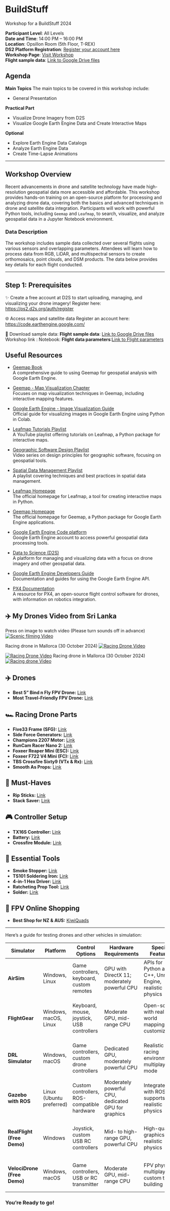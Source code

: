 # BuildStuff
Workshop for a BuildStuff 2024

**Participant Level**: All Levels  
**Date and Time**: 14:00 PM – 16:00 PM  
**Location**: Opsillon Room (5th Floor, T-REX)  
**DS2 Platform Registration**: [Register your account here](https://ps2.d2s.org/projects)  
**Workshop Page**: [Visit Workshop](#)  
**Flight sample data**: [Link to Google Drive files](https://drive.google.com/drive/folders/1fjakT4R7E1o1wTQA_FMNjdt41Y7BixxU?usp=sharing)  


## Agenda

**Main Topics**
The main topics to be covered in this workshop include:
- General Presentation

**Practical Part**
- Visualize Drone Imagery from D2S
- Visualize Google Earth Engine Data and Create Interactive Maps

**Optional**
- Explore Earth Engine Data Catalogs
- Analyze Earth Engine Data
- Create Time-Lapse Animations


---

## Workshop Overview

Recent advancements in drone and satellite technology have made high-resolution geospatial data more accessible and affordable. This workshop provides hands-on training on an open-source platform for processing and analyzing drone data, covering both the basics and advanced techniques in drone and satellite data integration. Participants will work with powerful Python tools, including `Geemap` and `Leafmap`, to search, visualize, and analyze geospatial data in a Jupyter Notebook environment.

### Data Description
The workshop includes sample data collected over several flights using various sensors and overlapping parameters. Attendees will learn how to process data from RGB, LiDAR, and multispectral sensors to create orthomosaics, point clouds, and DSM products. The data below provides key details for each flight conducted.

---


## Step 1: Prerequisites
✨ Create a free account at D2S to start uploading, managing, and visualizing your drone imagery! 
Register here: https://ps2.d2s.org/auth/register

🌐 Access maps and satellite data 
Register an account here: https://code.earthengine.google.com/

📝 Download sample data:
**Flight sample data**: [Link to Google Drive files](https://drive.google.com/drive/folders/1fjakT4R7E1o1wTQA_FMNjdt41Y7BixxU?usp=sharing)  
Workshop link :
Notebook: 
**Flight data parameters**:[Link to Flight parameters](https://github.com/tomkaXX/BuildStuff/tree/main/sample%20data)


## Useful Resources

- [Geemap Book](https://book.geemap.org/)  
  A comprehensive guide to using Geemap for geospatial analysis with Google Earth Engine.

- [Geemap - Map Visualization Chapter](https://book.geemap.org/chapters/02_maps.html)  
  Focuses on map visualization techniques in Geemap, including interactive mapping features.

- [Google Earth Engine - Image Visualization Guide](https://developers.google.com/earth-engine/guides/image_visualization#colab-python)  
  Official guide for visualizing images in Google Earth Engine using Python in Colab.

- [Leafmap Tutorials Playlist](https://gishub.org/youtube-leafmap)  
  A YouTube playlist offering tutorials on Leafmap, a Python package for interactive maps.

- [Geographic Software Design Playlist](https://gishub.org/gsd)  
  Video series on design principles for geographic software, focusing on geospatial tools.

- [Spatial Data Management Playlist](https://gishub.org/sdm)  
  A playlist covering techniques and best practices in spatial data management.

- [Leafmap Homepage](https://leafmap.org)  
  The official homepage for Leafmap, a tool for creating interactive maps in Python.

- [Geemap Homepage](https://geemap.org)  
  The official homepage for Geemap, a Python package for Google Earth Engine applications.

- [Google Earth Engine Code platform](https://code.earthengine.google.com/)  
  Google Earth Engine account to access powerful geospatial data processing tools.

- [Data to Science (D2S)](https://ps2.d2s.org)  
  A platform for managing and visualizing data with a focus on drone imagery and other geospatial data.

- [Google Earth Engine Developers Guide](https://developers.google.com/earth-engine/)  
  Documentation and guides for using the Google Earth Engine API.

- [PX4 Documentation](https://docs.px4.io/main/en/robotics/)  
  A resource for PX4, an open-source flight control software for drones, with information on robotics integration.


## ✈️ My Drones Video from Sri Lanka 
Press on image to watch video (Please turn sounds off in advance)
[![Scenic filming Video](https://img.youtube.com/vi/YBrenZHu31g/maxresdefault.jpg)](https://www.youtube.com/watch?v=YBrenZHu31g&ab_channel=TamaraKoliada)


Racing drone in Mallorca (30 October 2024)
[![Racing Drone Video](https://img.youtube.com/vi/kJVjDiOpkrc/maxresdefault.jpg)](https://youtu.be/kJVjDiOpkrc?si=3nqOeSWm_SFCEImz)

[![Racing Drone Video](https://img.youtube.com/vi/kJVjDiOpkrc/maxresdefault.jpg)](https://youtu.be/kJVjDiOpkrc)
Racing drone in Mallorca (30 October 2024)
[![Racing drone Video](https://img.youtube.com/vi/kJVjDiOpkrc/maxresdefault.jpg)](https://www.youtube.com/watch?v=kJVjDiOpkrc&feature=youtu.be)

## ✈️ Drones
- **Best 5” Bind n Fly FPV Drone:** [Link](https://tinyurl.com/mrxnw5nv)
- **Most Travel-Friendly FPV Drone:** [Link](https://amzn.to/42OikQx)

## 🏎️  Racing Drone Parts
- **Five33 Frame (SFG):** [Link](https://tinyurl.com/mryuhchy)
- **Side Force Generators:** [Link](https://tinyurl.com/2jm3nzms)
- **Champions 2207 Motor:** [Link](https://tinyurl.com/2phpkyau)
- **RunCam Racer Nano 2:** [Link](https://amzn.to/3ZAO4qU)
- **Foxeer Reaper Mini (ESC):** [Link](https://amzn.to/449riby)
- **Foxeer F722 V4 Mini (FC):** [Link](https://amzn.to/44h6COY)
- **TBS Crossfire Sixty9 (VTx & Rx):** [Link](https://amzn.to/42Zeuoq)
- **Smooth As Props:** [Link](https://amzn.to/3PxTIIx)

## 👀 Must-Haves
- **Rip Sticks:** [Link](https://amzn.to/3JooAaw)
- **Stack Saver:** [Link](https://tinyurl.com/3t52w7n6)

## 🎮 Controller Setup
- **TX16S Controller:** [Link](https://amzn.to/3YpdkPu)
- **Battery:** [Link](https://amzn.to/3SSWd7M)
- **Crossfire Module:** [Link](https://amzn.to/3MjPIJn)

## 🧰 Essential Tools
- **Smoke Stopper:** [Link](https://amzn.to/3PvluFk)
- **TS101 Soldering Iron:** [Link](https://amzn.to/3kJ9gw1)
- **4-in-1 Hex Driver:** [Link](https://amzn.to/3nIrIWq)
- **Ratcheting Prop Tool:** [Link](https://amzn.to/3yk2DmI)
- **Solder:** [Link](https://amzn.to/3ZHgNdp)

## 🚁 FPV Online Shopping
- **Best Shop for NZ & AUS:** [KiwiQuads](https://www.kiwiquads.co.nz)

---

Here’s a guide for testing drones and other vehicles in simulation:

| **Simulator**              | **Platform**             | **Control Options**                    | **Hardware Requirements**                          | **Special Features**                                    | **Ideal For**                                         | **Link**                                                |
|----------------------------|--------------------------|----------------------------------------|----------------------------------------------------|---------------------------------------------------------|---------------------------------------------------------|----------------------------------------------------------|
| **AirSim**                 | Windows, Linux           | Game controllers, keyboard, custom remotes | GPU with DirectX 11; moderately powerful CPU       | APIs for Python and C++, Unreal Engine, realistic physics | Researchers and developers focused on AI and data analysis | [AirSim GitHub](https://github.com/microsoft/AirSim)    |
| **FlightGear**             | Windows, macOS, Linux    | Keyboard, mouse, joystick, USB controllers | Moderate GPU, mid-range CPU                        | Open-source with real-world mapping, customizable       | Enthusiasts seeking realistic flight for fixed-wing drones | [FlightGear Official Site](https://www.flightgear.org/)  |
| **DRL Simulator**          | Windows, macOS           | Game controllers, custom drone controllers | Dedicated GPU, moderately powerful CPU             | Realistic racing environments, multiplayer mode         | Drone racing enthusiasts and competitive pilots          | [DRL Simulator](https://thedroneracingleague.com/simulator/) |
| **Gazebo with ROS**        | Linux (Ubuntu preferred) | Custom controllers, ROS-compatible hardware | Moderately powerful CPU, dedicated GPU for graphics | Integrates with ROS, supports realistic physics         | Researchers needing open-source robotics testing         | [Gazebo](http://gazebosim.org/)                           |
| **RealFlight (Free Demo)** | Windows                  | Joystick, custom USB RC controllers    | Mid- to high-range GPU, powerful CPU               | High-quality graphics, realistic physics                | Drone enthusiasts and RC pilots for realistic practice   | [RealFlight](https://www.realflight.com/)                |
| **VelociDrone (Free Demo)**| Windows, macOS           | Game controllers, USB or RC transmitter | Moderate GPU, mid-range CPU                        | FPV physics, multiplayer, custom track building         | FPV racing enthusiasts and freestyle pilots              | [VelociDrone](https://www.velocidrone.com/)              |




### You’re Ready to go!



